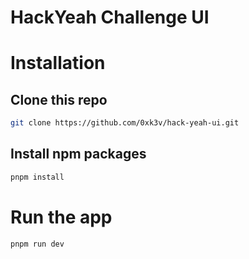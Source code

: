 # HackYeah Challenge UI

# Installation

## Clone this repo

```bash
git clone https://github.com/0xk3v/hack-yeah-ui.git
```

## Install npm packages

```bash
pnpm install
```

# Run the app

```bash
pnpm run dev
```
